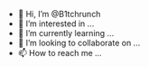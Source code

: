 - 👋 Hi, I’m @B1tchrunch
- 👀 I’m interested in ...
- 🌱 I’m currently learning ...
- 💞️ I’m looking to collaborate on ...
- 📫 How to reach me ...

<!---
B1tchrunch/B1tchrunch is a ✨ special ✨ repository because its `README.md` (this file) appears on your GitHub profile.
You can click the Preview link to take a look at your changes.
--->
